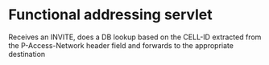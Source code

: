# Functional addressing servlet

Receives an INVITE, does a DB lookup based on the CELL-ID extracted from the P-Access-Network 
header field and forwards to the appropriate destination
